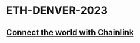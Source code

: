# ETH-DENVER-2023

## [Connect the world with Chainlink](https://github.com/Agin-DropDisco/ETH-DENVER-HACK-2023/tree/main/CHAINLINK/connect-the-world-with-chainlink)



